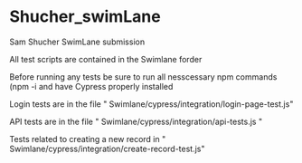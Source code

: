 # Shucher_swimLane
Sam Shucher SwimLane submission

All test scripts are contained in the Swimlane forder

Before running any tests be sure to run all nesscessary npm commands (npm -i and have Cypress properly installed 



Login tests are in the file " Swimlane/cypress/integration/login-page-test.js"

API tests are in the file " Swimlane/cypress/integration/api-tests.js "

Tests related to creating a new record in " Swimlane/cypress/integration/create-record-test.js"



